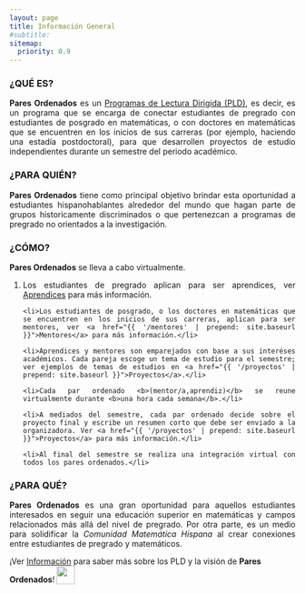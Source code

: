 ```yaml
---
layout: page
title: Información General
#subtitle:
sitemap:
  priority: 0.9
---	
```


### ¿QUÉ ES?
<div style="text-align: justify">
<p>
<strong>Pares Ordenados</strong> es un <a href="{{ '/info' | prepend: site.baseurl }}">Programas de Lectura Dirigida (PLD)</a>, es decir, es un programa que se encarga de conectar estudiantes de pregrado con estudiantes de posgrado en matemáticas, o con doctores en matemáticas que se encuentren en los inicios de sus carreras (por ejemplo, haciendo una estadía postdoctoral), para que desarrollen proyectos de estudio independientes durante un semestre del periodo académico.
</p>
</div>

### ¿PARA QUIÉN?
<div style="text-align: justify">
<p>
<strong>Pares Ordenados</strong> tiene como principal objetivo brindar esta oportunidad a estudiantes hispanohablantes alrededor del mundo que hagan parte de grupos historicamente discriminados o que pertenezcan a programas de pregrado no orientados a la investigación.
</p>
</div>

### ¿CÓMO?
<div style="text-align: justify">
<p><strong>Pares Ordenados</strong> se lleva a cabo virtualmente.
<ol>
	<li>Los estudiantes de pregrado aplican para ser aprendices, ver <a href="{{ '/aprendices' | prepend: site.baseurl }}">Aprendices</a> para más información.</li>

	<li>Los estudiantes de posgrado, o los doctores en matemáticas que se encuentren en los inicios de sus carreras, aplican para ser mentores, ver <a href="{{ '/mentores' | prepend: site.baseurl }}">Mentores</a> para más información.</li>

	<li>Aprendices y mentores son emparejados con base a sus interéses académicos. Cada pareja escoge un tema de estudio para el semestre; ver ejemplos de temas de estudios en <a href="{{ '/proyectos' | prepend: site.baseurl }}">Proyectos</a>.</li>

	<li>Cada par ordenado <b>(mentor/a,aprendiz)</b> se reune virtualmente durante <b>una hora cada semana</b>.</li>

	<li>A mediados del semestre, cada par ordenado decide sobre el proyecto final y escribe un resumen corto que debe ser enviado a la organizadora. Ver <a href="{{ '/proyectos' | prepend: site.baseurl }}">Proyectos</a> para más información.</li>

	<li>Al final del semestre se realiza una integración virtual con todos los pares ordenados.</li>
</ol>
</p>
</div>

### ¿PARA QUÉ?
<div style="text-align: justify">
<p>
<strong>Pares Ordenados</strong> es una gran oportunidad para aquellos estudiantes interesados en seguir una educación superior en matemáticas y campos relacionados más allá del nivel de pregrado. Por otra parte, es un medio para solidificar la <em>Comunidad Matemática Hispana</em> al crear conexiones entre estudiantes de pregrado y matemáticos.
</p>
</div>
<div class = "content-dir-item">
    <p>¡Ver <a href="{{ '/info' | prepend: site.baseurl }}">Información</a> para saber más sobre los PLD y la visión de <strong>Pares Ordenados</strong>! <img src="{{ '/assets/img/icons8-abscissa-50.png' | prepend: site.baseurl }}" width="32" height="32" style="vertical-align:bottom">
	</p>
</div>

